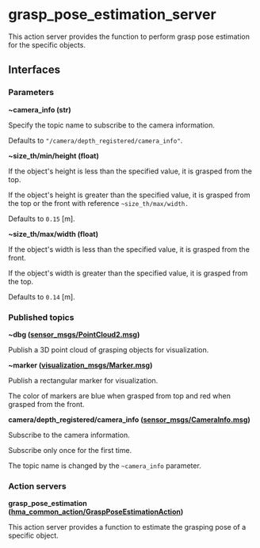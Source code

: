 # grasp_pose_estimation_server
This action server provides the function to perform grasp pose estimation for the specific objects.

## Interfaces
### Parameters
**~camera_info (str)**

Specify the topic name to subscribe to the camera information.

Defaults to `"/camera/depth_registered/camera_info"`.

**~size_th/min/height (float)**

If the object's height is less than the specified value, it is grasped from the top.

If the object's height is greater than the specified value, it is grasped from the top or the front with reference `~size_th/max/width.`

Defaults to `0.15` [m].

**~size_th/max/width (float)**

If the object's width is less than the specified value, it is grasped from the front.

If the object's width is greater than the specified value, it is grasped from the top.

Defaults to `0.14` [m].

### Published topics
**~dbg ([sensor_msgs/PointCloud2.msg](https://docs.ros.org/en/api/sensor_msgs/html/msg/PointCloud2.html))**

Publish a 3D point cloud of grasping objects for visualization.

**~marker ([visualization_msgs/Marker.msg](http://docs.ros.org/en/api/visualization_msgs/html/msg/Marker.html))**

Publish a rectangular marker for visualization.

The color of markers are blue when grasped from top and red when grasped from the front.

**camera/depth_registered/camera_info ([sensor_msgs/CameraInfo.msg](http://docs.ros.org/en/noetic/api/sensor_msgs/html/msg/CameraInfo.html))**

Subscribe to the camera information.

Subscribe only once for the first time.

The topic name is changed by the `~camera_info` parameter.

### Action servers
**grasp_pose_estimation ([hma_common_action/GraspPoseEstimationAction]())**

This action server provides a function to estimate the grasping pose of a specific object.